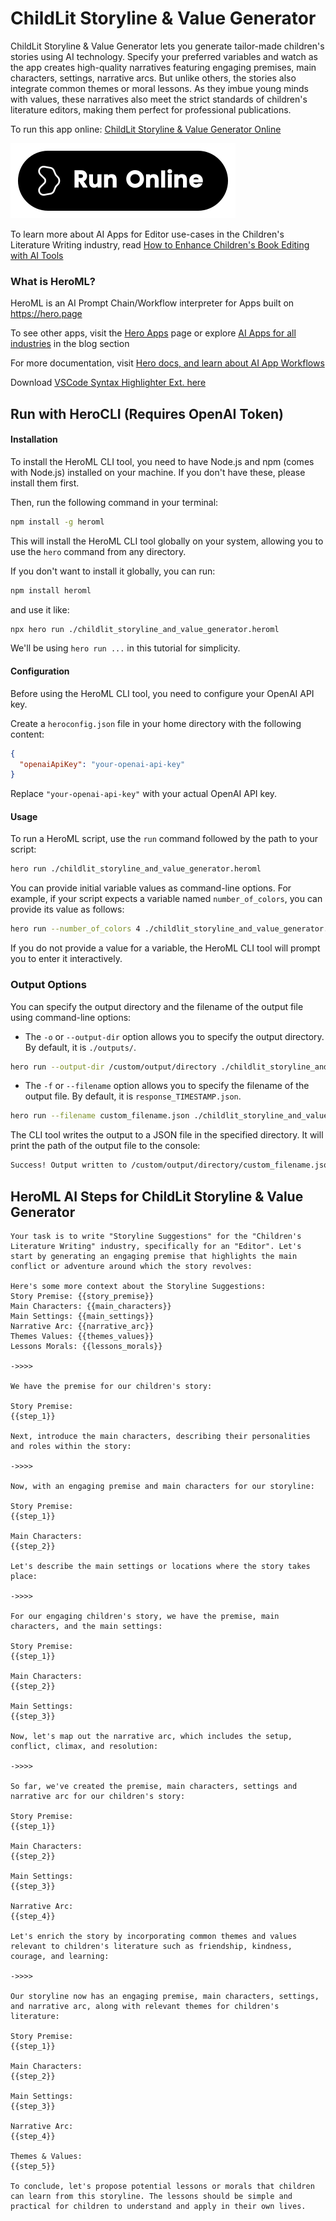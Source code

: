# ChildLit Storyline & Value Generator

ChildLit Storyline & Value Generator lets you generate tailor-made children's stories using AI technology. Specify your preferred variables and watch as the app creates high-quality narratives featuring engaging premises, main characters, settings, narrative arcs. But unlike others, the stories also integrate common themes or moral lessons. As they imbue young minds with values, these narratives also meet the strict standards of children's literature editors, making them perfect for professional publications.

To run this app online: [ChildLit Storyline & Value Generator Online](https://hero.page/app/childlit-storyline-and-value-generator-creating-valued-kids'-storylines/4sNChDf9JPfYmHUqRIVB)

[![Run ChildLit Storyline & Value Generator Online](/assets/run.svg)](https://hero.page/app/childlit-storyline-and-value-generator-creating-valued-kids'-storylines/4sNChDf9JPfYmHUqRIVB)

To learn more about AI Apps for Editor use-cases in the Children's Literature Writing industry, read [How to Enhance Children's Book Editing with AI Tools](https://hero.page/blog/ai/children's-literature-writing/how-to-enhance-children's-book-editing-with-ai-tools/170784)

### What is HeroML?
HeroML is an AI Prompt Chain/Workflow interpreter for Apps built on https://hero.page 

To see other apps, visit the [Hero Apps](https://hero.page/apps) page or explore [AI Apps for all industries](https://hero.page/blog) in the blog section

For more documentation, visit [Hero docs, and learn about AI App Workflows](https://hero.page/tutorials/introduction-to-heroml)

Download [VSCode Syntax Highlighter Ext. here](https://marketplace.visualstudio.com/items?itemName=hero-page.heroml)

## Run with HeroCLI (Requires OpenAI Token)

#### Installation

To install the HeroML CLI tool, you need to have Node.js and npm (comes with Node.js) installed on your machine. If you don't have these, please install them first. 

Then, run the following command in your terminal:

```bash
npm install -g heroml
```

This will install the HeroML CLI tool globally on your system, allowing you to use the `hero` command from any directory.

If you don't want to install it globally, you can run:

```bash
npm install heroml
```

and use it like:

```bash
npx hero run ./childlit_storyline_and_value_generator.heroml
```

We'll be using `hero run ...` in this tutorial for simplicity.

#### Configuration

Before using the HeroML CLI tool, you need to configure your OpenAI API key. 

Create a `heroconfig.json` file in your home directory with the following content:

```json
{
  "openaiApiKey": "your-openai-api-key"
}
```

Replace `"your-openai-api-key"` with your actual OpenAI API key.

#### Usage

To run a HeroML script, use the `run` command followed by the path to your script:

```bash
hero run ./childlit_storyline_and_value_generator.heroml
```

You can provide initial variable values as command-line options. For example, if your script expects a variable named `number_of_colors`, you can provide its value as follows:

```bash
hero run --number_of_colors 4 ./childlit_storyline_and_value_generator.heroml
```

If you do not provide a value for a variable, the HeroML CLI tool will prompt you to enter it interactively.

### Output Options

You can specify the output directory and the filename of the output file using command-line options:

- The `-o` or `--output-dir` option allows you to specify the output directory. By default, it is `./outputs/`.

```bash
hero run --output-dir /custom/output/directory ./childlit_storyline_and_value_generator.heroml
```

- The `-f` or `--filename` option allows you to specify the filename of the output file. By default, it is `response_TIMESTAMP.json`.

```bash
hero run --filename custom_filename.json ./childlit_storyline_and_value_generator.heroml
```

The CLI tool writes the output to a JSON file in the specified directory. It will print the path of the output file to the console:

```bash
Success! Output written to /custom/output/directory/custom_filename.json
```


## HeroML AI Steps for ChildLit Storyline & Value Generator
```
Your task is to write "Storyline Suggestions" for the "Children's Literature Writing" industry, specifically for an "Editor". Let's start by generating an engaging premise that highlights the main conflict or adventure around which the story revolves:

Here's some more context about the Storyline Suggestions:
Story Premise: {{story_premise}}
Main Characters: {{main_characters}}
Main Settings: {{main_settings}}
Narrative Arc: {{narrative_arc}}
Themes Values: {{themes_values}}
Lessons Morals: {{lessons_morals}}

->>>>

We have the premise for our children's story:

Story Premise:
{{step_1}}

Next, introduce the main characters, describing their personalities and roles within the story:

->>>>

Now, with an engaging premise and main characters for our storyline:

Story Premise:
{{step_1}}

Main Characters:
{{step_2}}

Let's describe the main settings or locations where the story takes place:

->>>>

For our engaging children's story, we have the premise, main characters, and the main settings:

Story Premise:
{{step_1}}

Main Characters:
{{step_2}}

Main Settings:
{{step_3}}

Now, let's map out the narrative arc, which includes the setup, conflict, climax, and resolution:

->>>>

So far, we've created the premise, main characters, settings and narrative arc for our children's story:

Story Premise:
{{step_1}}

Main Characters:
{{step_2}}

Main Settings:
{{step_3}}

Narrative Arc:
{{step_4}}

Let's enrich the story by incorporating common themes and values relevant to children's literature such as friendship, kindness, courage, and learning:

->>>>

Our storyline now has an engaging premise, main characters, settings, and narrative arc, along with relevant themes for children's literature:

Story Premise:
{{step_1}}

Main Characters:
{{step_2}}

Main Settings:
{{step_3}}

Narrative Arc:
{{step_4}}

Themes & Values:
{{step_5}}

To conclude, let's propose potential lessons or morals that children can learn from this storyline. The lessons should be simple and practical for children to understand and apply in their own lives.


```

